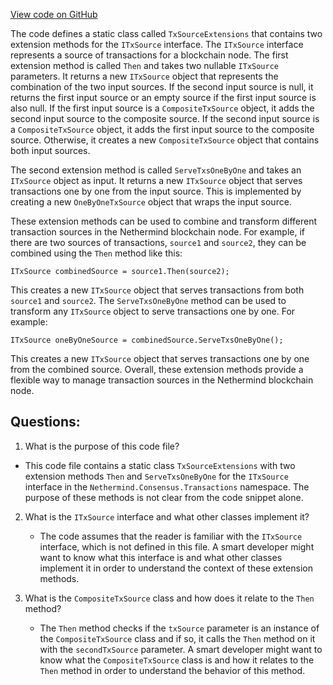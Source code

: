 [View code on GitHub](https://github.com/nethermindeth/nethermind/Nethermind.Consensus/Transactions/TxSourceExtensions.cs)

The code defines a static class called `TxSourceExtensions` that contains two extension methods for the `ITxSource` interface. The `ITxSource` interface represents a source of transactions for a blockchain node. The first extension method is called `Then` and takes two nullable `ITxSource` parameters. It returns a new `ITxSource` object that represents the combination of the two input sources. If the second input source is null, it returns the first input source or an empty source if the first input source is also null. If the first input source is a `CompositeTxSource` object, it adds the second input source to the composite source. If the second input source is a `CompositeTxSource` object, it adds the first input source to the composite source. Otherwise, it creates a new `CompositeTxSource` object that contains both input sources.

The second extension method is called `ServeTxsOneByOne` and takes an `ITxSource` object as input. It returns a new `ITxSource` object that serves transactions one by one from the input source. This is implemented by creating a new `OneByOneTxSource` object that wraps the input source.

These extension methods can be used to combine and transform different transaction sources in the Nethermind blockchain node. For example, if there are two sources of transactions, `source1` and `source2`, they can be combined using the `Then` method like this:

```
ITxSource combinedSource = source1.Then(source2);
```

This creates a new `ITxSource` object that serves transactions from both `source1` and `source2`. The `ServeTxsOneByOne` method can be used to transform any `ITxSource` object to serve transactions one by one. For example:

```
ITxSource oneByOneSource = combinedSource.ServeTxsOneByOne();
```

This creates a new `ITxSource` object that serves transactions one by one from the combined source. Overall, these extension methods provide a flexible way to manage transaction sources in the Nethermind blockchain node.
## Questions: 
 1. What is the purpose of this code file?
   - This code file contains a static class `TxSourceExtensions` with two extension methods `Then` and `ServeTxsOneByOne` for the `ITxSource` interface in the `Nethermind.Consensus.Transactions` namespace. The purpose of these methods is not clear from the code snippet alone.

2. What is the `ITxSource` interface and what other classes implement it?
   - The code assumes that the reader is familiar with the `ITxSource` interface, which is not defined in this file. A smart developer might want to know what this interface is and what other classes implement it in order to understand the context of these extension methods.

3. What is the `CompositeTxSource` class and how does it relate to the `Then` method?
   - The `Then` method checks if the `txSource` parameter is an instance of the `CompositeTxSource` class and if so, it calls the `Then` method on it with the `secondTxSource` parameter. A smart developer might want to know what the `CompositeTxSource` class is and how it relates to the `Then` method in order to understand the behavior of this method.